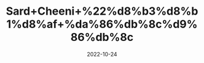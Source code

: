 ---
title: 'Sard+Cheeni+%22%d8%b3%d8%b1%d8%af+%da%86%db%8c%d9%86%db%8c'
date: '2022-10-24' 
metatag: '' 
inventory: '0' 
draft: false 
# meta description 
shortDescripton: 'Cubeb+%22+People+use+cubebs+for+increasing+urination+to+relieve+water+retention+(as+a+diuretic).+They+also+use+it+to+treat+a+certain+parasitic+infection+in+the+intestines+called+amoebic+dysentery.+Other+uses+include+treatment+of+intestinal+gas%2c+gonorrhea%2c+and+cancer.+Some+people+take+it+for+loosening+mucus.'
description: 'Herbs+%d8%ac%da%91%db%8c+%d8%a8%d9%88%d9%b9%db%8c'
longdescription: ''
featured: True
# product Price
price: '40.0'
# Product Short Description
shortDescription: 'Cubeb+%22+People+use+cubebs+for+increasing+urination+to+relieve+water+retention+(as+a+diuretic).+They+also+use+it+to+treat+a+certain+parasitic+infection+in+the+intestines+called+amoebic+dysentery.+Other+uses+include+treatment+of+intestinal+gas%2c+gonorrhea%2c+and+cancer.+Some+people+take+it+for+loosening+mucus.'
productID: 'EA54DE00-0B2D-ED11-9968-005056B3A416'
type: 'products'
category: 'Herbs+%d8%ac%da%91%db%8c+%d8%a8%d9%88%d9%b9%db%8c' 
thumnailproduct: 'https://eraconnect.blob.core.windows.net/product-images/aminsaddiquidawakhana/EA54DE00-0B2D-ED11-9968-005056B3A416.webp' 
images:
  - image: 'https://eraconnect.blob.core.windows.net/product-images/aminsaddiquidawakhana/EA54DE00-0B2D-ED11-9968-005056B3A416.webp'  
Variants:
---